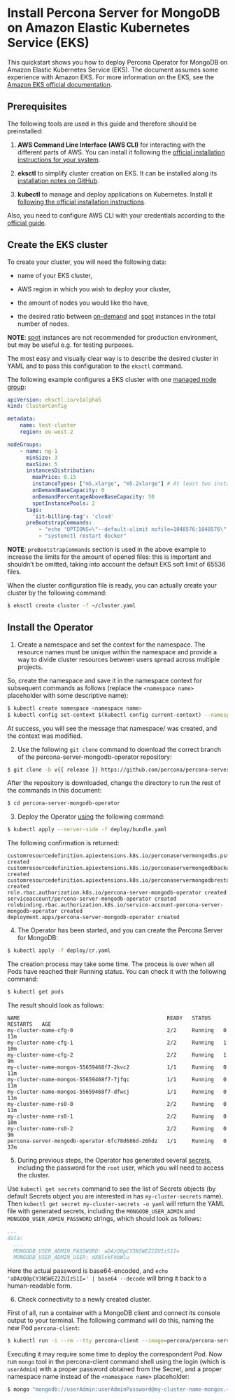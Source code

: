 # Install Percona Server for MongoDB on Amazon Elastic Kubernetes Service (EKS)

This quickstart shows you how to deploy Percona Operator for MongoDB on Amazon Elastic Kubernetes Service (EKS). The document assumes some experience with Amazon EKS. For more information on the EKS, see the [Amazon EKS official documentation](https://aws.amazon.com/eks/).

## Prerequisites

The following tools are used in this guide and therefore should be preinstalled:


1. **AWS Command Line Interface (AWS CLI)** for interacting with the different
parts of AWS. You can install it following the [official installation instructions for your system](https://docs.aws.amazon.com/cli/latest/userguide/cli-chap-install.html).


2. **eksctl** to simplify cluster creation on EKS. It can be installed
along its [installation notes on GitHub](https://github.com/weaveworks/eksctl#installation).


3. **kubectl**  to manage and deploy applications on Kubernetes. Install
it [following the official installation instructions](https://kubernetes.io/docs/tasks/tools/install-kubectl/).

Also, you need to configure AWS CLI with your credentials according to the [official guide](https://docs.aws.amazon.com/cli/latest/userguide/cli-chap-configure.html).

## Create the EKS cluster

To create your cluster, you will need the following data:


* name of your EKS cluster,


* AWS region in which you wish to deploy your cluster,


* the amount of nodes you would like tho have,


* the desired ratio between [on-demand](https://docs.aws.amazon.com/AWSEC2/latest/UserGuide/ec2-on-demand-instances.html) and [spot](https://docs.aws.amazon.com/AWSEC2/latest/UserGuide/using-spot-instances.html) instances in the total number of nodes.

**NOTE**: [spot](https://docs.aws.amazon.com/AWSEC2/latest/UserGuide/using-spot-instances.html) instances
are not recommended for production environment, but may be useful e.g. for testing purposes.

The most easy and visually clear way is to describe the desired cluster in YAML
and to pass this configuration to the `eksctl` command.

The following example configures a EKS cluster with one [managed node group](https://docs.aws.amazon.com/eks/latest/userguide/managed-node-groups.html):

```yaml
apiVersion: eksctl.io/v1alpha5
kind: ClusterConfig

metadata:
    name: test-cluster
    region: eu-west-2

nodeGroups:
    - name: ng-1
      minSize: 3
      maxSize: 5
      instancesDistribution:
        maxPrice: 0.15
        instanceTypes: ["m5.xlarge", "m5.2xlarge"] # At least two instance types should be specified
        onDemandBaseCapacity: 0
        onDemandPercentageAboveBaseCapacity: 50
        spotInstancePools: 2
      tags:
        'iit-billing-tag': 'cloud'
      preBootstrapCommands:
          - "echo 'OPTIONS=\"--default-ulimit nofile=1048576:1048576\"' >> /etc/sysconfig/docker"
          - "systemctl restart docker"
```

**NOTE**: `preBootstrapCommands` section is used in the
above example to increase the limits for the amount of opened files:
this is important and shouldn’t be omitted, taking into account the
default EKS soft limit of 65536 files.

When the cluster configuration file is ready, you can actually create your cluster
by the following command:

```bash
$ eksctl create cluster -f ~/cluster.yaml
```

## Install the Operator


1. Create a namespace and set the context for the namespace. The resource names
must be unique within the namespace and provide a way to divide cluster
resources between users spread across multiple projects.

So, create the namespace and save it in the namespace context for subsequent
commands as follows (replace the `<namespace name>` placeholder with some
descriptive name):

```bash
$ kubectl create namespace <namespace name>
$ kubectl config set-context $(kubectl config current-context) --namespace=<namespace name>
```

At success, you will see the message that namespace/<namespace name> was created, and the context was modified.


2. Use the following `git clone` command to download the correct branch of the percona-server-mongodb-operator repository:

```bash
$ git clone -b v{{ release }} https://github.com/percona/percona-server-mongodb-operator
```

After the repository is downloaded, change the directory to run the rest of the commands in this document:

```bash
$ cd percona-server-mongodb-operator
```


3. Deploy the Operator [using](https://kubernetes.io/docs/reference/using-api/server-side-apply/) the following command:

```bash
$ kubectl apply --server-side -f deploy/bundle.yaml
```

The following confirmation is returned:

```text
customresourcedefinition.apiextensions.k8s.io/perconaservermongodbs.psmdb.percona.com created
customresourcedefinition.apiextensions.k8s.io/perconaservermongodbbackups.psmdb.percona.com created
customresourcedefinition.apiextensions.k8s.io/perconaservermongodbrestores.psmdb.percona.com created
role.rbac.authorization.k8s.io/percona-server-mongodb-operator created
serviceaccount/percona-server-mongodb-operator created
rolebinding.rbac.authorization.k8s.io/service-account-percona-server-mongodb-operator created
deployment.apps/percona-server-mongodb-operator created
```


4. The Operator has been started, and you can create the Percona Server for MongoDB:

```bash
$ kubectl apply -f deploy/cr.yaml
```

The creation process may take some time. The process is over when all Pods
have reached their Running status. You can check it with the following command:

```bash
$ kubectl get pods
```

The result should look as follows:

```text
NAME                                               READY   STATUS    RESTARTS   AGE
my-cluster-name-cfg-0                              2/2     Running   0          11m
my-cluster-name-cfg-1                              2/2     Running   1          10m
my-cluster-name-cfg-2                              2/2     Running   1          9m
my-cluster-name-mongos-55659468f7-2kvc2            1/1     Running   0          11m
my-cluster-name-mongos-55659468f7-7jfqc            1/1     Running   0          11m
my-cluster-name-mongos-55659468f7-dfwcj            1/1     Running   0          11m
my-cluster-name-rs0-0                              2/2     Running   0          11m
my-cluster-name-rs0-1                              2/2     Running   0          10m
my-cluster-name-rs0-2                              2/2     Running   0          9m
percona-server-mongodb-operator-6fc78d686d-26hdz   1/1     Running   0          37m
```


5. During previous steps, the Operator has generated several [secrets](https://kubernetes.io/docs/concepts/configuration/secret/), including the password for the `root` user, which you will need to access the cluster.

Use `kubectl get secrets` command to see the list of Secrets objects (by default Secrets object you are interested in has `my-cluster-secrets` name). Then `kubectl get secret my-cluster-secrets -o yaml` will return the YAML file with generated secrets, including the `MONGODB_USER_ADMIN`
and `MONGODB_USER_ADMIN_PASSWORD` strings, which should look as follows:

```yaml
...
data:
  ...
  MONGODB_USER_ADMIN_PASSWORD: aDAzQ0pCY3NSWEZ2ZUIzS1I=
  MONGODB_USER_ADMIN_USER: dXNlckFkbWlu
```

Here the actual password is base64-encoded, and `echo 'aDAzQ0pCY3NSWEZ2ZUIzS1I=' | base64 --decode` will bring it back to a human-readable form.


6. Check connectivity to a newly created cluster.

First of all, run a container with a MongoDB client and connect its console
output to your terminal. The following command will do this, naming the new
Pod `percona-client`:

```bash
$ kubectl run -i --rm --tty percona-client --image=percona/percona-server-mongodb:{{ mongodb44recommended }} --restart=Never -- bash -il
```

Executing it may require some time to deploy the correspondent Pod. Now run
`mongo` tool in the percona-client command shell using the login (which is
`userAdmin`) with a proper password obtained from the Secret, and a proper
namespace name instead of the `<namespace name>` placeholder:

```bash
$ mongo "mongodb://userAdmin:userAdminPassword@my-cluster-name-mongos.<namespace name>.svc.cluster.local/admin?ssl=false"
```
```
